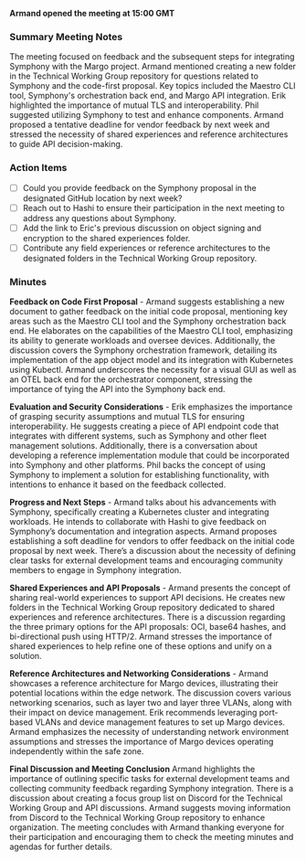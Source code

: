 **Armand opened the meeting at 15:00 GMT**

### Summary Meeting Notes
The meeting focused on feedback and the subsequent steps for integrating Symphony with the Margo project. Armand mentioned creating a new folder in the Technical Working Group repository for questions related to Symphony and the code-first proposal. Key topics included the Maestro CLI tool, Symphony's orchestration back end, and Margo API integration. Erik highlighted the importance of mutual TLS and interoperability. Phil suggested utilizing Symphony to test and enhance components. Armand proposed a tentative deadline for vendor feedback by next week and stressed the necessity of shared experiences and reference architectures to guide API decision-making.

### Action Items
- [ ] Could you provide feedback on the Symphony proposal in the designated GitHub location by next week?
- [ ] Reach out to Hashi to ensure their participation in the next meeting to address any questions about Symphony.
- [ ] Add the link to Eric's previous discussion on object signing and encryption to the shared experiences folder.
- [ ] Contribute any field experiences or reference architectures to the designated folders in the Technical Working Group repository.

### Minutes
**Feedback on Code First Proposal** -
Armand suggests establishing a new document to gather feedback on the initial code proposal, mentioning key areas such as the Maestro CLI tool and the Symphony orchestration back end. He elaborates on the capabilities of the Maestro CLI tool, emphasizing its ability to generate workloads and oversee devices. Additionally, the discussion covers the Symphony orchestration framework, detailing its implementation of the app object model and its integration with Kubernetes using Kubectl. Armand underscores the necessity for a visual GUI as well as an OTEL back end for the orchestrator component, stressing the importance of tying the API into the Symphony back end.

**Evaluation and Security Considerations** -
Erik emphasizes the importance of grasping security assumptions and mutual TLS for ensuring interoperability. He suggests creating a piece of API endpoint code that integrates with different systems, such as Symphony and other fleet management solutions. Additionally, there is a conversation about developing a reference implementation module that could be incorporated into Symphony and other platforms. Phil backs the concept of using Symphony to implement a solution for establishing functionality, with intentions to enhance it based on the feedback collected.

**Progress and Next Steps** -
Armand talks about his advancements with Symphony, specifically creating a Kubernetes cluster and integrating workloads. He intends to collaborate with Hashi to give feedback on Symphony’s documentation and integration aspects. Armand proposes establishing a soft deadline for vendors to offer feedback on the initial code proposal by next week. There’s a discussion about the necessity of defining clear tasks for external development teams and encouraging community members to engage in Symphony integration.

**Shared Experiences and API Proposals** -
Armand presents the concept of sharing real-world experiences to support API decisions. He creates new folders in the Technical Working Group repository dedicated to shared experiences and reference architectures. There is a discussion regarding the three primary options for the API proposals: OCI, base64 hashes, and bi-directional push using HTTP/2. Armand stresses the importance of shared experiences to help refine one of these options and unify on a solution.

**Reference Architectures and Networking Considerations** -
Armand showcases a reference architecture for Margo devices, illustrating their potential locations within the edge network. The discussion covers various networking scenarios, such as layer two and layer three VLANs, along with their impact on device management. Erik recommends leveraging port-based VLANs and device management features to set up Margo devices. Armand emphasizes the necessity of understanding network environment assumptions and stresses the importance of Margo devices operating independently within the safe zone.

**Final Discussion and Meeting Conclusion**
Armand highlights the importance of outlining specific tasks for external development teams and collecting community feedback regarding Symphony integration. 
There is a discussion about creating a focus group list on Discord for the Technical Working Group and API discussions. 
Armand suggests moving information from Discord to the Technical Working Group repository to enhance organization. 
The meeting concludes with Armand thanking everyone for their participation and encouraging them to check the meeting minutes and agendas for further details.
